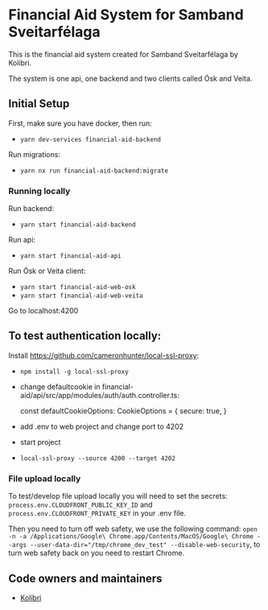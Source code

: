 # Financial Aid System for Samband Sveitarfélaga

This is the financial aid system created for Samband Sveitarfélaga by Kolibri.

The system is one api, one backend and two clients called Ósk and Veita.

## Initial Setup

First, make sure you have docker, then run:

- `yarn dev-services financial-aid-backend`

Run migrations:

- `yarn nx run financial-aid-backend:migrate`

### Running locally

Run backend:

- `yarn start financial-aid-backend`

Run api:

- `yarn start financial-aid-api`

Run Ósk or Veita client:

- `yarn start financial-aid-web-osk`
- `yarn start financial-aid-web-veita`

Go to localhost:4200

## To test authentication locally:

Install https://github.com/cameronhunter/local-ssl-proxy:

- `npm install -g local-ssl-proxy`

- change defaultcookie in financial-aid/api/src/app/modules/auth/auth.controller.ts:

  const defaultCookieOptions: CookieOptions = {
  secure: true,
  }

- add .env to web project and change port to 4202
- start project
- `local-ssl-proxy --source 4200 --target 4202`

### File upload locally

To test/develop file upload locally you will need to set the secrets: `process.env.CLOUDFRONT_PUBLIC_KEY_ID` and `process.env.CLOUDFRONT_PRIVATE_KEY` in your .env file.

Then you need to turn off web safety, we use the following command: `open -n -a /Applications/Google\ Chrome.app/Contents/MacOS/Google\ Chrome --args --user-data-dir="/tmp/chrome_dev_test" --disable-web-security`, to turn web safety back on you need to restart Chrome.

## Code owners and maintainers

- [Kolibri](https://github.com/orgs/island-is/teams/kolibri-robin-hood)

